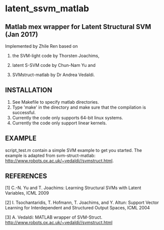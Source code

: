 # latent_ssvm_matlab


Matlab mex wrapper for Latent Structural SVM (Jan 2017)
--------------------------------------------
Implemented by Zhile Ren based on

1) the SVM-light code by Thorsten Joachims,

2) latent S-SVM code by Chun-Nam Yu and

3) SVMstruct-matlab by Dr Andrea Vedaldi.


INSTALLATION
------------
1. See Makefile to specify matlab directories.
2. Type 'make' in the directory and make sure that the compilation is successful.
3. Currently the code only supports 64-bit linux systems.
4. Currently the code only support linear kernels.

EXAMPLE
------------
script_test.m contain a simple SVM example to get you started. The example is adapted from svm-struct-matlab: http://www.robots.ox.ac.uk/~vedaldi//svmstruct.html. 

REFERENCES
----------
[1] C.-N. Yu and T. Joachims: Learning Structural SVMs with Latent Variables, ICML 2009

[2] I. Tsochantaridis, T. Hofmann, T. Joachims, and Y. Altun: Support Vector Learning for Interdependent and Structured Output Spaces, ICML 2004

[3] A. Vedaldi: MATLAB wrapper of SVM-Struct. http://www.robots.ox.ac.uk/~vedaldi//svmstruct.html
